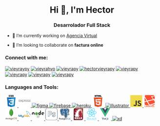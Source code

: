 <h1 align="center">Hi 👋, I'm Hector</h1>
<h3 align="center">Desarrolador Full Stack</h3>

- 🔭 I’m currently working on [Agencia Virtual](http://vieyrapy.com/)

- 👯 I’m looking to collaborate on **factura online**

<h3 align="left">Connect with me:</h3>
<p align="left">
<a href="https://codepen.io/vieyraypy" target="blank"><img align="center" src="https://cdn.jsdelivr.net/npm/simple-icons@3.0.1/icons/codepen.svg" alt="vieyraypy" height="30" width="40" /></a>
<a href="https://twitter.com/vieyrahvo" target="blank"><img align="center" src="https://cdn.jsdelivr.net/npm/simple-icons@3.0.1/icons/twitter.svg" alt="vieyrahvo" height="30" width="40" /></a>
<a href="https://linkedin.com/in/vieyrapy" target="blank"><img align="center" src="https://cdn.jsdelivr.net/npm/simple-icons@3.0.1/icons/linkedin.svg" alt="vieyrapy" height="30" width="40" /></a>
<a href="https://fb.com/hectorvieyrapy" target="blank"><img align="center" src="https://cdn.jsdelivr.net/npm/simple-icons@3.0.1/icons/facebook.svg" alt="hectorvieyrapy" height="30" width="40" /></a>
<a href="https://instagram.com/vieyrapy" target="blank"><img align="center" src="https://cdn.jsdelivr.net/npm/simple-icons@3.0.1/icons/instagram.svg" alt="vieyrapy" height="30" width="40" /></a>
<a href="https://www.behance.net/vieyrapy" target="blank"><img align="center" src="https://cdn.jsdelivr.net/npm/simple-icons@3.0.1/icons/behance.svg" alt="vieyrapy" height="30" width="40" /></a>
<a href="https://www.youtube.com/c/vieyrapy" target="blank"><img align="center" src="https://cdn.jsdelivr.net/npm/simple-icons@3.0.1/icons/youtube.svg" alt="vieyrapy" height="30" width="40" /></a>
<a href="https://discord.gg/vieyrapy" target="blank"><img align="center" src="https://cdn.jsdelivr.net/npm/simple-icons@3.0.1/icons/discord.svg" alt="vieyrapy" height="30" width="40" /></a>
</p>

<h3 align="left">Languages and Tools:</h3>
<p align="left"> <a href="https://www.w3schools.com/css/" target="_blank"> <img src="https://raw.githubusercontent.com/devicons/devicon/master/icons/css3/css3-original-wordmark.svg" alt="css3" width="40" height="40"/> </a> <a href="https://expressjs.com" target="_blank"> <img src="https://raw.githubusercontent.com/devicons/devicon/master/icons/express/express-original-wordmark.svg" alt="express" width="40" height="40"/> </a> <a href="https://www.figma.com/" target="_blank"> <img src="https://www.vectorlogo.zone/logos/figma/figma-icon.svg" alt="figma" width="40" height="40"/> </a> <a href="https://firebase.google.com/" target="_blank"> <img src="https://www.vectorlogo.zone/logos/firebase/firebase-icon.svg" alt="firebase" width="40" height="40"/> </a> <a href="https://heroku.com" target="_blank"> <img src="https://www.vectorlogo.zone/logos/heroku/heroku-icon.svg" alt="heroku" width="40" height="40"/> </a> <a href="https://www.w3.org/html/" target="_blank"> <img src="https://raw.githubusercontent.com/devicons/devicon/master/icons/html5/html5-original-wordmark.svg" alt="html5" width="40" height="40"/> </a> <a href="https://www.adobe.com/in/products/illustrator.html" target="_blank"> <img src="https://www.vectorlogo.zone/logos/adobe_illustrator/adobe_illustrator-icon.svg" alt="illustrator" width="40" height="40"/> </a> <a href="https://developer.mozilla.org/en-US/docs/Web/JavaScript" target="_blank"> <img src="https://raw.githubusercontent.com/devicons/devicon/master/icons/javascript/javascript-original.svg" alt="javascript" width="40" height="40"/> </a> <a href="https://laravel.com/" target="_blank"> <img src="https://raw.githubusercontent.com/devicons/devicon/master/icons/laravel/laravel-plain-wordmark.svg" alt="laravel" width="40" height="40"/> </a> <a href="https://www.mongodb.com/" target="_blank"> <img src="https://raw.githubusercontent.com/devicons/devicon/master/icons/mongodb/mongodb-original-wordmark.svg" alt="mongodb" width="40" height="40"/> </a> <a href="https://www.mysql.com/" target="_blank"> <img src="https://raw.githubusercontent.com/devicons/devicon/master/icons/mysql/mysql-original-wordmark.svg" alt="mysql" width="40" height="40"/> </a> <a href="https://nodejs.org" target="_blank"> <img src="https://raw.githubusercontent.com/devicons/devicon/master/icons/nodejs/nodejs-original-wordmark.svg" alt="nodejs" width="40" height="40"/> </a> <a href="https://www.photoshop.com/en" target="_blank"> <img src="https://raw.githubusercontent.com/devicons/devicon/master/icons/photoshop/photoshop-line.svg" alt="photoshop" width="40" height="40"/> </a> <a href="https://www.postgresql.org" target="_blank"> <img src="https://raw.githubusercontent.com/devicons/devicon/master/icons/postgresql/postgresql-original-wordmark.svg" alt="postgresql" width="40" height="40"/> </a> <a href="https://rubyonrails.org" target="_blank"> <img src="https://raw.githubusercontent.com/devicons/devicon/master/icons/rails/rails-original-wordmark.svg" alt="rails" width="40" height="40"/> </a> <a href="https://reactjs.org/" target="_blank"> <img src="https://raw.githubusercontent.com/devicons/devicon/master/icons/react/react-original-wordmark.svg" alt="react" width="40" height="40"/> </a> <a href="https://vuejs.org/" target="_blank"> <img src="https://raw.githubusercontent.com/devicons/devicon/master/icons/vuejs/vuejs-original-wordmark.svg" alt="vuejs" width="40" height="40"/> </a> <a href="https://www.adobe.com/products/xd.html" target="_blank"> <img src="https://cdn.worldvectorlogo.com/logos/adobe-xd.svg" alt="xd" width="40" height="40"/> </a> </p>

